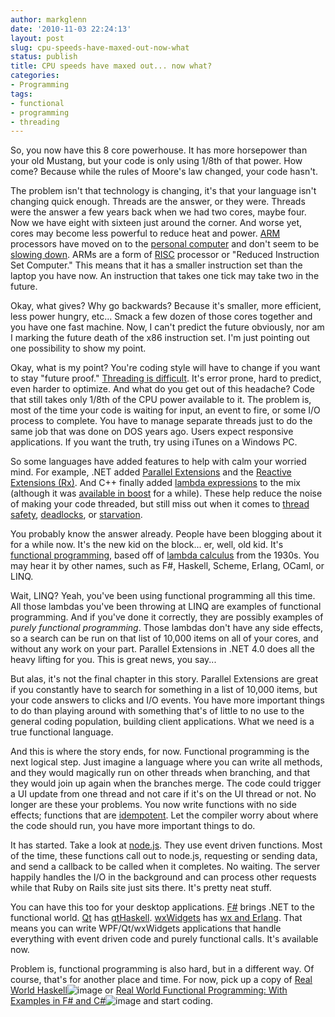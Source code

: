 ```yaml
---
author: markglenn
date: '2010-11-03 22:24:13'
layout: post
slug: cpu-speeds-have-maxed-out-now-what
status: publish
title: CPU speeds have maxed out... now what?
categories:
- Programming
tags:
- functional
- programming
- threading
---
```


So, you now have this 8 core powerhouse. It has more horsepower than your old
Mustang, but your code is only using 1/8th of that power. How come? Because
while the rules of Moore's law changed, your code hasn't.

<!--more-->

The problem isn't that technology is changing, it's that your language isn't
changing quick enough. Threads are the answer, or they were.  Threads were the
answer a few years back when we had two cores, maybe four. Now we have eight
with sixteen just around the corner. And worse yet, cores may become less
powerful to reduce heat and power.
[ARM](http://en.wikipedia.org/wiki/Arm_architecture) processors have moved on
to the [personal computer](http://en.wikipedia.org/wiki/Netbook) and don't seem
to be [slowing down](http://simmtester.com/page/news/shownews.asp?num=13364).
ARMs are a form of
[RISC](http://en.wikipedia.org/wiki/Reduced_instruction_set_computer) processor
or "Reduced Instruction Set Computer." This means that it has a smaller
instruction set than the laptop you have now. An instruction that takes one
tick may take two in the future. 

Okay, what gives? Why go backwards? Because it's smaller, more efficient, less
power hungry, etc... Smack a few dozen of those cores together and you have one
fast machine. Now, I can't predict the future obviously, nor am I marking the
future death of the x86 instruction set. I'm just pointing out one possibility
to show my point. 

Okay, what is my point? You're coding style will have to change if you want to
stay "future proof." [Threading is difficult](http://blogs.msdn.com/b/jmstall/archive/2008/01/30/why-threading-is-hard.aspx).
It's error prone, hard to predict, even harder to optimize. And what do you get
out of this headache? Code that still takes only 1/8th of the CPU power
available to it. The problem is, most of the time your code is waiting for
input, an event to fire, or some I/O process to complete.  You have to manage
separate threads just to do the same job that was done on DOS years ago. Users
expect responsive applications. If you want the truth, try using iTunes on a
Windows PC.

So some languages have added features to help with calm your worried mind. For
example, .NET added [Parallel Extensions](http://en.wikipedia.org/wiki/Parallel_Extensions) 
and the [Reactive Extensions (Rx)](http://msdn.microsoft.com/en-us/devlabs/ee794896.aspx). And
C++ finally added [lambda expressions](http://en.wikipedia.org/wiki/C++0x#Lambda_functions_and_expressions)
to the mix (although it was [available in boost](http://www.boost.org/doc/libs/1_44_0/doc/html/lambda.html) for a while).
These help reduce the noise of making your code threaded, but still miss out
when it comes to [thread safety](http://en.wikipedia.org/wiki/Thread_safety),
[deadlocks](http://en.wikipedia.org/wiki/Deadlock), or
[starvation](http://en.wikipedia.org/wiki/Dining_philosophers_problem).

You probably know the answer already. People have been blogging about it for a
while now. It's the new kid on the block... er, well, old kid.  It's
[functional programming](http://en.wikipedia.org/wiki/Functional_programming),
based off of [lambda calculus](http://en.wikipedia.org/wiki/Lambda_calculus)
from the 1930s. You may hear it by other names, such as F\#, Haskell, Scheme,
Erlang, OCaml, or LINQ. 

Wait, LINQ? Yeah, you've been using functional programming all this time. All
those lambdas you've been throwing at LINQ are examples of functional
programming. And if you've done it correctly, they are possibly examples of
*purely functional programming*. Those lambdas don't have any side effects, so
a search can be run on that list of 10,000 items on all of your cores, and
without any work on your part. Parallel Extensions in .NET 4.0 does all the
heavy lifting for you. This is great news, you say... 

But alas, it's not the final chapter in this story. Parallel Extensions are
great if you constantly have to search for something in a list of 10,000 items,
but your code answers to clicks and I/O events. You have more important things
to do than playing around with something that's of little to no use to the
general coding population, building client applications. What we need is a true
functional language. 

And this is where the story ends, for now. Functional programming is the next
logical step. Just imagine a language where you can write all methods, and they
would magically run on other threads when branching, and that they would join
up again when the branches merge. The code could trigger a UI update from one
thread and not care if it's on the UI thread or not. No longer are these your
problems. You now write functions with no side effects; functions that are
[idempotent](http://en.wikipedia.org/wiki/Idempotence). Let the compiler worry
about where the code should run, you have more important things to do. 

It has started. Take a look at [node.js](http://nodejs.org/). They use event
driven functions. Most of the time, these functions call out to node.js,
requesting or sending data, and send a callback to be called when it completes.
No waiting.  The server happily handles the I/O in the background and can
process other requests while that Ruby on Rails site just sits there. It's
pretty neat stuff. 

You can have this too for your desktop applications.
[F\#](http://research.microsoft.com/en-us/um/cambridge/projects/fsharp/default.aspx)
brings .NET to the functional world. [Qt](http://qt.nokia.com/) has
[qtHaskell](http://qthaskell.berlios.de/).
[wxWidgets](http://www.wxwidgets.org/) has 
[wx and Erlang](http://www.erlang.org/doc/apps/wx/chapter.html). That means you can
write WPF/Qt/wxWidgets applications that handle everything with event driven
code and purely functional calls. It's available now.

Problem is, functional programming is also hard, but in a different way.  Of
course, that's for another place and time. For now, pick up a copy of 
[Real World Haskell](http://www.amazon.com/gp/product/0596514980?ie=UTF8&tag=codefixes-20&linkCode=as2&camp=1789&creative=390957&creativeASIN=0596514980)![image](http://www.assoc-amazon.com/e/ir?t=codefixes-20&l=as2&o=1&a=0596514980)
or [Real World Functional Programming: With Examples in F\# and C\#](http://www.amazon.com/gp/product/1933988924?ie=UTF8&tag=codefixes-20&linkCode=as2&camp=1789&creative=390957&creativeASIN=1933988924)![image](http://www.assoc-amazon.com/e/ir?t=codefixes-20&l=as2&o=1&a=1933988924)
and start coding.
